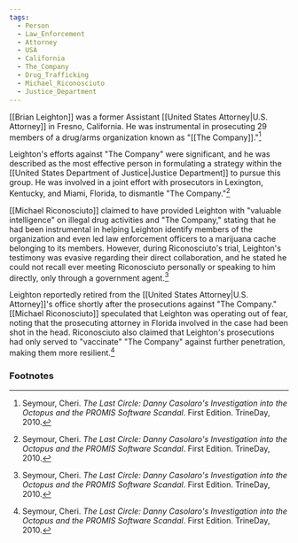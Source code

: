 ```yaml
---
tags:
  - Person
  - Law_Enforcement
  - Attorney
  - USA
  - California
  - The_Company
  - Drug_Trafficking
  - Michael_Riconosciuto
  - Justice_Department
---
```

[[Brian Leighton]] was a former Assistant [[United States Attorney|U.S. Attorney]] in Fresno, California. He was instrumental in prosecuting 29 members of a drug/arms organization known as "[[The Company]]."[^1]

Leighton's efforts against "The Company" were significant, and he was described as the most effective person in formulating a strategy within the [[United States Department of Justice|Justice Department]] to pursue this group. He was involved in a joint effort with prosecutors in Lexington, Kentucky, and Miami, Florida, to dismantle "The Company."[^1]

[[Michael Riconosciuto]] claimed to have provided Leighton with "valuable intelligence" on illegal drug activities and "The Company," stating that he had been instrumental in helping Leighton identify members of the organization and even led law enforcement officers to a marijuana cache belonging to its members. However, during Riconosciuto's trial, Leighton's testimony was evasive regarding their direct collaboration, and he stated he could not recall ever meeting Riconosciuto personally or speaking to him directly, only through a government agent.[^1]

Leighton reportedly retired from the [[United States Attorney|U.S. Attorney]]'s office shortly after the prosecutions against "The Company." [[Michael Riconosciuto]] speculated that Leighton was operating out of fear, noting that the prosecuting attorney in Florida involved in the case had been shot in the head. Riconosciuto also claimed that Leighton's prosecutions had only served to "vaccinate" "The Company" against further penetration, making them more resilient.[^1]

### Footnotes

[^1]: Seymour, Cheri. *The Last Circle: Danny Casolaro's Investigation into the Octopus and the PROMIS Software Scandal*. First Edition. TrineDay, 2010.
